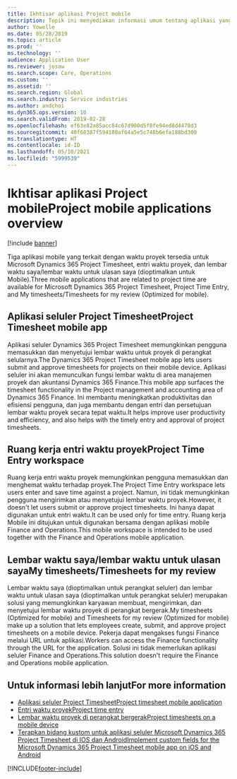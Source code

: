 ```yaml
---
title: Ikhtisar aplikasi Project mobile
description: Topik ini menyediakan informasi umum tentang aplikasi yang berhubungan dengan waktu proyek untuk Microsoft Dynamics 365 Project Timesheet, entri waktu proyek, dan lembar waktu saya/lembar waktu yang tersedia di perangkat bergerak.
author: Yowelle
ms.date: 05/28/2019
ms.topic: article
ms.prod: ''
ms.technology: ''
audience: Application User
ms.reviewer: josaw
ms.search.scope: Core, Operations
ms.custom: ''
ms.assetid: ''
ms.search.region: Global
ms.search.industry: Service industries
ms.author: andchoi
ms.dyn365.ops.version: 10
ms.search.validFrom: 2019-02-28
ms.openlocfilehash: ef63e82a85acc84c67d900d5f8fe94ed8d4478d3
ms.sourcegitcommit: 40f68387f594180af64a5e5c748b6efa188bd300
ms.translationtype: HT
ms.contentlocale: id-ID
ms.lasthandoff: 05/10/2021
ms.locfileid: "5999539"
---
```

# <a name="project-mobile-applications-overview"></a><span data-ttu-id="9793a-103">Ikhtisar aplikasi Project mobile</span><span class="sxs-lookup"><span data-stu-id="9793a-103">Project mobile applications overview</span></span>

[!include [banner](../includes/banner.md)]

<span data-ttu-id="9793a-104">Tiga aplikasi mobile yang terkait dengan waktu proyek tersedia untuk Microsoft Dynamics 365 Project Timesheet, entri waktu proyek, dan lembar waktu saya/lembar waktu untuk ulasan saya (dioptimalkan untuk Mobile).</span><span class="sxs-lookup"><span data-stu-id="9793a-104">Three mobile applications that are related to project time are available for Microsoft Dynamics 365 Project Timesheet, Project Time Entry, and My timesheets/Timesheets for my review (Optimized for mobile).</span></span>

## <a name="project-timesheet-mobile-app"></a><span data-ttu-id="9793a-105">Aplikasi seluler Project Timesheet</span><span class="sxs-lookup"><span data-stu-id="9793a-105">Project Timesheet mobile app</span></span>

<span data-ttu-id="9793a-106">Aplikasi seluler Dynamics 365 Project Timesheet memungkinkan pengguna memasukkan dan menyetujui lembar waktu untuk proyek di perangkat selularnya.</span><span class="sxs-lookup"><span data-stu-id="9793a-106">The Dynamics 365 Project Timesheet mobile app lets users submit and approve timesheets for projects on their mobile device.</span></span> <span data-ttu-id="9793a-107">Aplikasi seluler ini akan memunculkan fungsi lembar waktu di area manajemen proyek dan akuntansi Dynamics 365 Finance.</span><span class="sxs-lookup"><span data-stu-id="9793a-107">This mobile app surfaces the timesheet functionality in the Project management and accounting area of Dynamics 365 Finance.</span></span> <span data-ttu-id="9793a-108">Ini membantu meningkatkan produktivitas dan efisiensi pengguna, dan juga membantu dengan entri dan persetujuan lembar waktu proyek secara tepat waktu.</span><span class="sxs-lookup"><span data-stu-id="9793a-108">It helps improve user productivity and efficiency, and also helps with the timely entry and approval of project timesheets.</span></span>

## <a name="project-time-entry-workspace"></a><span data-ttu-id="9793a-109">Ruang kerja entri waktu proyek</span><span class="sxs-lookup"><span data-stu-id="9793a-109">Project Time Entry workspace</span></span>

<span data-ttu-id="9793a-110">Ruang kerja entri waktu proyek memungkinkan pengguna memasukkan dan menghemat waktu terhadap proyek.</span><span class="sxs-lookup"><span data-stu-id="9793a-110">The Project Time Entry workspace lets users enter and save time against a project.</span></span> <span data-ttu-id="9793a-111">Namun, ini tidak memungkinkan pengguna mengirimkan atau menyetujui lembar waktu proyek.</span><span class="sxs-lookup"><span data-stu-id="9793a-111">However, it doesn't let users submit or approve project timesheets.</span></span> <span data-ttu-id="9793a-112">Ini hanya dapat digunakan untuk entri waktu.</span><span class="sxs-lookup"><span data-stu-id="9793a-112">It can be used only for time entry.</span></span> <span data-ttu-id="9793a-113">Ruang kerja Mobile ini ditujukan untuk digunakan bersama dengan aplikasi mobile Finance and Operations.</span><span class="sxs-lookup"><span data-stu-id="9793a-113">This mobile workspace is intended to be used together with the Finance and Operations mobile application.</span></span>

## <a name="my-timesheetstimesheets-for-my-review"></a><span data-ttu-id="9793a-114">Lembar waktu saya/lembar waktu untuk ulasan saya</span><span class="sxs-lookup"><span data-stu-id="9793a-114">My timesheets/Timesheets for my review</span></span>

<span data-ttu-id="9793a-115">Lembar waktu saya (dioptimalkan untuk perangkat seluler) dan lembar waktu untuk ulasan saya (dioptimalkan untuk perangkat seluler) merupakan solusi yang memungkinkan karyawan membuat, mengirimkan, dan menyetujui lembar waktu proyek di perangkat bergerak.</span><span class="sxs-lookup"><span data-stu-id="9793a-115">My timesheets (Optimized for mobile) and Timesheets for my review (Optimized for mobile) make up a solution that lets employees create, submit, and approve project timesheets on a mobile device.</span></span> <span data-ttu-id="9793a-116">Pekerja dapat mengakses fungsi Finance melalui URL untuk aplikasi.</span><span class="sxs-lookup"><span data-stu-id="9793a-116">Workers can access the Finance functionality through the URL for the application.</span></span> <span data-ttu-id="9793a-117">Solusi ini tidak memerlukan aplikasi seluler Finance and Operations.</span><span class="sxs-lookup"><span data-stu-id="9793a-117">This solution doesn't require the Finance and Operations mobile application.</span></span>

## <a name="for-more-information"></a><span data-ttu-id="9793a-118">Untuk informasi lebih lanjut</span><span class="sxs-lookup"><span data-stu-id="9793a-118">For more information</span></span>

- [<span data-ttu-id="9793a-119">Aplikasi seluler Project Timesheet</span><span class="sxs-lookup"><span data-stu-id="9793a-119">Project timesheet mobile application</span></span>](project-timesheet.md)
- [<span data-ttu-id="9793a-120">Entri waktu proyek</span><span class="sxs-lookup"><span data-stu-id="9793a-120">Project time entry</span></span>]( project-time-entry-mobile-workspace.md)
- [<span data-ttu-id="9793a-121">Lembar waktu proyek di perangkat bergerak</span><span class="sxs-lookup"><span data-stu-id="9793a-121">Project timesheets on a mobile device</span></span>](Mobile-timesheets.md)
- [<span data-ttu-id="9793a-122">Terapkan bidang kustom untuk aplikasi seluler Microsoft Dynamics 365 Project Timesheet di IOS dan Android</span><span class="sxs-lookup"><span data-stu-id="9793a-122">Implement custom fields for the Microsoft Dynamics 365 Project Timesheet mobile app on iOS and Android</span></span>](custom-fields-mobile.md)


[!INCLUDE[footer-include](../includes/footer-banner.md)]